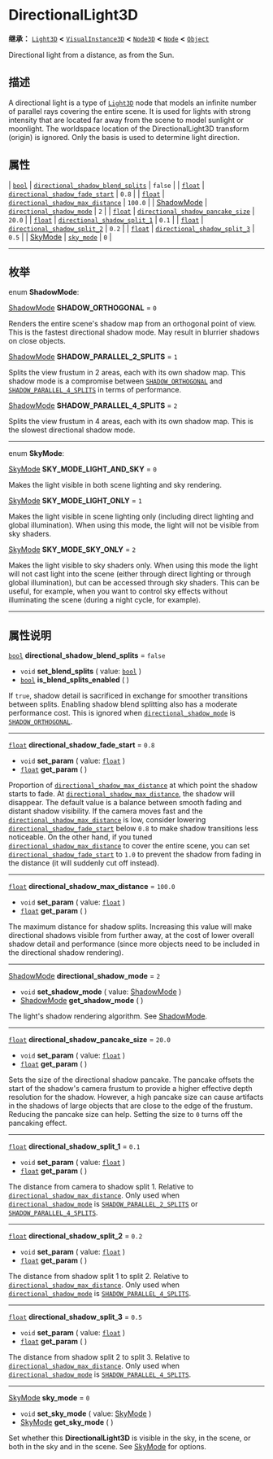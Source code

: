 <!-- ⚠ 请勿编辑本文件 ⚠ -->
<!-- 本文档使用脚本从 WeDot 引擎源码仓库生成。 -->
<!-- 生成脚本：https://github.com/WeDot-Engine/WeDot/tree/4.3/doc/tools/make_md.py； -->
<!-- 原文件：https://github.com/WeDot-Engine/WeDot/tree/4.3/doc/classes/DirectionalLight3D.xml。 -->

<div id="_class_directionallight3d"></div>

# DirectionalLight3D

**继承：** [`Light3D`](class_light3d.md) **<** [`VisualInstance3D`](class_visualinstance3d.md) **<** [`Node3D`](class_node3d.md) **<** [`Node`](class_node.md) **<** [`Object`](class_object.md)

Directional light from a distance, as from the Sun.

## 描述

A directional light is a type of [`Light3D`](class_light3d.md) node that models an infinite number of parallel rays covering the entire scene. It is used for lights with strong intensity that are located far away from the scene to model sunlight or moonlight. The worldspace location of the DirectionalLight3D transform (origin) is ignored. Only the basis is used to determine light direction.

## 属性

| [`bool`](class_bool.md)                           | [`directional_shadow_blend_splits`](#class_directionallight3d_property_directional_shadow_blend_splits) | ``false`` |
| [`float`](class_float.md)                         | [`directional_shadow_fade_start`](#class_directionallight3d_property_directional_shadow_fade_start)     | ``0.8``   |
| [`float`](class_float.md)                         | [`directional_shadow_max_distance`](#class_directionallight3d_property_directional_shadow_max_distance) | ``100.0`` |
| [ShadowMode](#enum_directionallight3d_shadowmode) | [`directional_shadow_mode`](#class_directionallight3d_property_directional_shadow_mode)                 | ``2``     |
| [`float`](class_float.md)                         | [`directional_shadow_pancake_size`](#class_directionallight3d_property_directional_shadow_pancake_size) | ``20.0``  |
| [`float`](class_float.md)                         | [`directional_shadow_split_1`](#class_directionallight3d_property_directional_shadow_split_1)           | ``0.1``   |
| [`float`](class_float.md)                         | [`directional_shadow_split_2`](#class_directionallight3d_property_directional_shadow_split_2)           | ``0.2``   |
| [`float`](class_float.md)                         | [`directional_shadow_split_3`](#class_directionallight3d_property_directional_shadow_split_3)           | ``0.5``   |
| [SkyMode](#enum_directionallight3d_skymode)       | [`sky_mode`](#class_directionallight3d_property_sky_mode)                                               | ``0``     |

<!-- rst-class:: classref-section-separator -->

---

## 枚举

<div id="_class_enum_directionallight3d_shadowmode"></div>

enum **ShadowMode**: <div id="enum_directionallight3d_shadowmode"></div>

<div id="_class_directionallight3d_constant_shadow_orthogonal"></div>

[ShadowMode](#enum_directionallight3d_shadowmode) **SHADOW_ORTHOGONAL** = ``0``

Renders the entire scene's shadow map from an orthogonal point of view. This is the fastest directional shadow mode. May result in blurrier shadows on close objects.

<div id="_class_directionallight3d_constant_shadow_parallel_2_splits"></div>

[ShadowMode](#enum_directionallight3d_shadowmode) **SHADOW_PARALLEL_2_SPLITS** = ``1``

Splits the view frustum in 2 areas, each with its own shadow map. This shadow mode is a compromise between [`SHADOW_ORTHOGONAL`](#class_directionallight3d_constant_shadow_orthogonal) and [`SHADOW_PARALLEL_4_SPLITS`](#class_directionallight3d_constant_shadow_parallel_4_splits) in terms of performance.

<div id="_class_directionallight3d_constant_shadow_parallel_4_splits"></div>

[ShadowMode](#enum_directionallight3d_shadowmode) **SHADOW_PARALLEL_4_SPLITS** = ``2``

Splits the view frustum in 4 areas, each with its own shadow map. This is the slowest directional shadow mode.

<!-- rst-class:: classref-item-separator -->

---

<div id="_class_enum_directionallight3d_skymode"></div>

enum **SkyMode**: <div id="enum_directionallight3d_skymode"></div>

<div id="_class_directionallight3d_constant_sky_mode_light_and_sky"></div>

[SkyMode](#enum_directionallight3d_skymode) **SKY_MODE_LIGHT_AND_SKY** = ``0``

Makes the light visible in both scene lighting and sky rendering.

<div id="_class_directionallight3d_constant_sky_mode_light_only"></div>

[SkyMode](#enum_directionallight3d_skymode) **SKY_MODE_LIGHT_ONLY** = ``1``

Makes the light visible in scene lighting only (including direct lighting and global illumination). When using this mode, the light will not be visible from sky shaders.

<div id="_class_directionallight3d_constant_sky_mode_sky_only"></div>

[SkyMode](#enum_directionallight3d_skymode) **SKY_MODE_SKY_ONLY** = ``2``

Makes the light visible to sky shaders only. When using this mode the light will not cast light into the scene (either through direct lighting or through global illumination), but can be accessed through sky shaders. This can be useful, for example, when you want to control sky effects without illuminating the scene (during a night cycle, for example).

<!-- rst-class:: classref-section-separator -->

---

## 属性说明

<div id="_class_directionallight3d_property_directional_shadow_blend_splits"></div>

[`bool`](class_bool.md) **directional_shadow_blend_splits** = ``false`` <div id="class_directionallight3d_property_directional_shadow_blend_splits"></div>

- `void` **set_blend_splits** ( value: [`bool`](class_bool.md) )
- [`bool`](class_bool.md) **is_blend_splits_enabled** ( )

If `true`, shadow detail is sacrificed in exchange for smoother transitions between splits. Enabling shadow blend splitting also has a moderate performance cost. This is ignored when [`directional_shadow_mode`](#class_directionallight3d_property_directional_shadow_mode) is [`SHADOW_ORTHOGONAL`](#class_directionallight3d_constant_shadow_orthogonal).

<!-- rst-class:: classref-item-separator -->

---

<div id="_class_directionallight3d_property_directional_shadow_fade_start"></div>

[`float`](class_float.md) **directional_shadow_fade_start** = ``0.8`` <div id="class_directionallight3d_property_directional_shadow_fade_start"></div>

- `void` **set_param** ( value: [`float`](class_float.md) )
- [`float`](class_float.md) **get_param** ( )

Proportion of [`directional_shadow_max_distance`](#class_directionallight3d_property_directional_shadow_max_distance) at which point the shadow starts to fade. At [`directional_shadow_max_distance`](#class_directionallight3d_property_directional_shadow_max_distance), the shadow will disappear. The default value is a balance between smooth fading and distant shadow visibility. If the camera moves fast and the [`directional_shadow_max_distance`](#class_directionallight3d_property_directional_shadow_max_distance) is low, consider lowering [`directional_shadow_fade_start`](#class_directionallight3d_property_directional_shadow_fade_start) below `0.8` to make shadow transitions less noticeable. On the other hand, if you tuned [`directional_shadow_max_distance`](#class_directionallight3d_property_directional_shadow_max_distance) to cover the entire scene, you can set [`directional_shadow_fade_start`](#class_directionallight3d_property_directional_shadow_fade_start) to `1.0` to prevent the shadow from fading in the distance (it will suddenly cut off instead).

<!-- rst-class:: classref-item-separator -->

---

<div id="_class_directionallight3d_property_directional_shadow_max_distance"></div>

[`float`](class_float.md) **directional_shadow_max_distance** = ``100.0`` <div id="class_directionallight3d_property_directional_shadow_max_distance"></div>

- `void` **set_param** ( value: [`float`](class_float.md) )
- [`float`](class_float.md) **get_param** ( )

The maximum distance for shadow splits. Increasing this value will make directional shadows visible from further away, at the cost of lower overall shadow detail and performance (since more objects need to be included in the directional shadow rendering).

<!-- rst-class:: classref-item-separator -->

---

<div id="_class_directionallight3d_property_directional_shadow_mode"></div>

[ShadowMode](#enum_directionallight3d_shadowmode) **directional_shadow_mode** = ``2`` <div id="class_directionallight3d_property_directional_shadow_mode"></div>

- `void` **set_shadow_mode** ( value: [ShadowMode](#enum_directionallight3d_shadowmode) )
- [ShadowMode](#enum_directionallight3d_shadowmode) **get_shadow_mode** ( )

The light's shadow rendering algorithm. See [ShadowMode](#enum_directionallight3d_shadowmode).

<!-- rst-class:: classref-item-separator -->

---

<div id="_class_directionallight3d_property_directional_shadow_pancake_size"></div>

[`float`](class_float.md) **directional_shadow_pancake_size** = ``20.0`` <div id="class_directionallight3d_property_directional_shadow_pancake_size"></div>

- `void` **set_param** ( value: [`float`](class_float.md) )
- [`float`](class_float.md) **get_param** ( )

Sets the size of the directional shadow pancake. The pancake offsets the start of the shadow's camera frustum to provide a higher effective depth resolution for the shadow. However, a high pancake size can cause artifacts in the shadows of large objects that are close to the edge of the frustum. Reducing the pancake size can help. Setting the size to `0` turns off the pancaking effect.

<!-- rst-class:: classref-item-separator -->

---

<div id="_class_directionallight3d_property_directional_shadow_split_1"></div>

[`float`](class_float.md) **directional_shadow_split_1** = ``0.1`` <div id="class_directionallight3d_property_directional_shadow_split_1"></div>

- `void` **set_param** ( value: [`float`](class_float.md) )
- [`float`](class_float.md) **get_param** ( )

The distance from camera to shadow split 1. Relative to [`directional_shadow_max_distance`](#class_directionallight3d_property_directional_shadow_max_distance). Only used when [`directional_shadow_mode`](#class_directionallight3d_property_directional_shadow_mode) is [`SHADOW_PARALLEL_2_SPLITS`](#class_directionallight3d_constant_shadow_parallel_2_splits) or [`SHADOW_PARALLEL_4_SPLITS`](#class_directionallight3d_constant_shadow_parallel_4_splits).

<!-- rst-class:: classref-item-separator -->

---

<div id="_class_directionallight3d_property_directional_shadow_split_2"></div>

[`float`](class_float.md) **directional_shadow_split_2** = ``0.2`` <div id="class_directionallight3d_property_directional_shadow_split_2"></div>

- `void` **set_param** ( value: [`float`](class_float.md) )
- [`float`](class_float.md) **get_param** ( )

The distance from shadow split 1 to split 2. Relative to [`directional_shadow_max_distance`](#class_directionallight3d_property_directional_shadow_max_distance). Only used when [`directional_shadow_mode`](#class_directionallight3d_property_directional_shadow_mode) is [`SHADOW_PARALLEL_4_SPLITS`](#class_directionallight3d_constant_shadow_parallel_4_splits).

<!-- rst-class:: classref-item-separator -->

---

<div id="_class_directionallight3d_property_directional_shadow_split_3"></div>

[`float`](class_float.md) **directional_shadow_split_3** = ``0.5`` <div id="class_directionallight3d_property_directional_shadow_split_3"></div>

- `void` **set_param** ( value: [`float`](class_float.md) )
- [`float`](class_float.md) **get_param** ( )

The distance from shadow split 2 to split 3. Relative to [`directional_shadow_max_distance`](#class_directionallight3d_property_directional_shadow_max_distance). Only used when [`directional_shadow_mode`](#class_directionallight3d_property_directional_shadow_mode) is [`SHADOW_PARALLEL_4_SPLITS`](#class_directionallight3d_constant_shadow_parallel_4_splits).

<!-- rst-class:: classref-item-separator -->

---

<div id="_class_directionallight3d_property_sky_mode"></div>

[SkyMode](#enum_directionallight3d_skymode) **sky_mode** = ``0`` <div id="class_directionallight3d_property_sky_mode"></div>

- `void` **set_sky_mode** ( value: [SkyMode](#enum_directionallight3d_skymode) )
- [SkyMode](#enum_directionallight3d_skymode) **get_sky_mode** ( )

Set whether this **DirectionalLight3D** is visible in the sky, in the scene, or both in the sky and in the scene. See [SkyMode](#enum_directionallight3d_skymode) for options.

[^virtual]: 本方法通常需要用户覆盖才能生效。
[^const]: 本方法无副作用，不会修改该实例的任何成员变量。
[^vararg]: 本方法除了能接受在此处描述的参数外，还能够继续接受任意数量的参数。
[^constructor]: 本方法用于构造某个类型。
[^static]: 调用本方法无需实例，可直接使用类名进行调用。
[^operator]: 本方法描述的是使用本类型作为左操作数的有效运算符。
[^bitfield]: 这个值是由下列位标志构成位掩码的整数。
[^void]: 无返回值。
